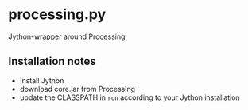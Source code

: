 processing.py
=============

Jython-wrapper around Processing

## Installation notes

* install Jython
* download core.jar from Processing
* update the CLASSPATH in ``run`` according to your Jython installation
